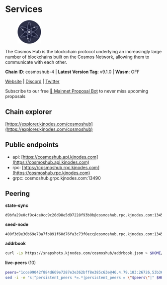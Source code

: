 # Services

<figure><img src="https://raw.githubusercontent.com/kj89/cosmos-images/main/logos/cosmoshub.png" alt=""><figcaption></figcaption></figure>

The Cosmos Hub is the blockchain protocol underlying an  increasingly large number of blockchains built on the  Cosmos Network, allowing them to communicate with each other.

**Chain ID**: cosmoshub-4 | **Latest Version Tag**: v9.1.0 | **Wasm**: OFF

[Website](https://hub.cosmos.network) | [Discord](https://discord.gg/cosmosnetwork) | [Twitter](https://twitter.com/cosmoshub)



Subscribe to our free [🤖 Mainnet Proposal Bot](https://t.me/kjnodes_proposal_bot) to never miss upcoming proposals


## Chain explorer
[https://explorer.kjnodes.com/cosmoshub](https://explorer.kjnodes.com/cosmoshub)

## Public endpoints

* api: [https://cosmoshub.api.kjnodes.com](https://cosmoshub.api.kjnodes.com)
* rpc: [https://cosmoshub.rpc.kjnodes.com](https://cosmoshub.rpc.kjnodes.com)
* grpc: cosmoshub.grpc.kjnodes.com:13490

## Peering

**state-sync**

```text
d9bfa29e0cf9c4ce0cc9c26d98e5d97228f93b0b@cosmoshub.rpc.kjnodes.com:13456
```

**seed-node**

```text
400f3d9e30b69e78a7fb891f60d76fa3c73f0ecc@cosmoshub.rpc.kjnodes.com:13459
```

**addrbook**
```bash
curl -Ls https://snapshots.kjnodes.com/cosmoshub/addrbook.json > $HOME/.gaia/config/addrbook.json
```

**live-peers** (10)
```bash
peers="1cce99042f884d669e7287e3e362bff8e385c63e@46.4.79.183:26726,53b3651680ec3482d736808cbb3035940107f8ab@82.100.58.119:26656,72829b78b38408b03793ed389b9f16596b82c306@146.59.81.92:26656,36515aac2a928e227e7dc793a548b35b54bec974@45.63.82.80:26656,8698cb819c9a4503fe2c71055f1380d08edc5adf@204.16.244.116:26656,61afb0f37c02031f285f6b27ead2a3e7a97cc28a@35.212.34.104:26656,f05ddce65f1e75babe01d05fef1bce5d8ffe0972@54.177.181.170:26656,213857e741833d17275ea559bb2d0342398cec99@35.245.206.45:26656,4ebf074e8b4a24438bd0bd503b62b4728dfb8eae@35.212.101.35:26656,d9bfa29e0cf9c4ce0cc9c26d98e5d97228f93b0b@65.109.88.38:13456"
sed -i -e "s|^persistent_peers *=.*|persistent_peers = \"$peers\"|" $HOME/.gaia/config/config.toml
```
